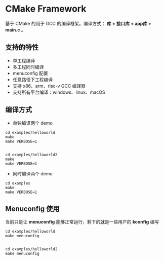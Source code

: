 # CMake Framework

基于 CMake 的用于 GCC 的编译框架。编译方式： **库 + 接口库 + app库 + main.c** 。

## 支持的特性

- 单工程编译
- 多工程同时编译
- menuconfig 配置
- 任意路径下工程编译
- 支持 x86、arm、risc-v GCC 编译器
- 支持所有平台编译：windows、linux、macOS

## 编译方式

- 单独编译两个 demo

```
cd examples/helloworld
make
make VERBOSE=1


cd examples/helloworld2
make
make VERBOSE=1
```

- 同时编译两个 demo

```
cd examples
make
make VERBOSE=1
```

## Menuconfig 使用

当前只是让 **menuconfig** 能够正常运行，剩下的就是一些用户的 **kconfig** 编写

```
cd examples/helloworld
make menuconfig


cd examples/helloworld2
make menuconfig
```